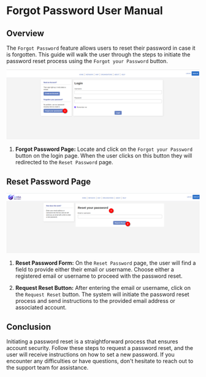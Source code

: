 # Forgot Password User Manual

## Overview

The `Forgot Password` feature allows users to reset their password in case it is forgotten. This guide will walk the user through the steps to initiate the password reset process using the `Forgot your Password` button.

![forgot your password](./img/forgot-password-1.png)

1. **Forgot Password Page:** Locate and click on the `Forgot your Password` button on the login page. When the user clicks on this button they will redirected to the `Reset Password` page.


## Reset Password Page

![reset password](./img/forgot-password-2.png)

1. **Reset Password Form:** On the `Reset Password` page, the user will find a field to provide either their email or username. Choose either a registered email or username to proceed with the password reset.

2. **Request Reset Button:** After entering the email or username, click on the `Request Reset` button.
The system will initiate the password reset process and send instructions to the provided email address or associated account.

## Conclusion

Initiating a password reset is a straightforward process that ensures account security. Follow these steps to request a password reset, and the user will receive instructions on how to set a new password. If you encounter any difficulties or have questions, don't hesitate to reach out to the support team for assistance.






